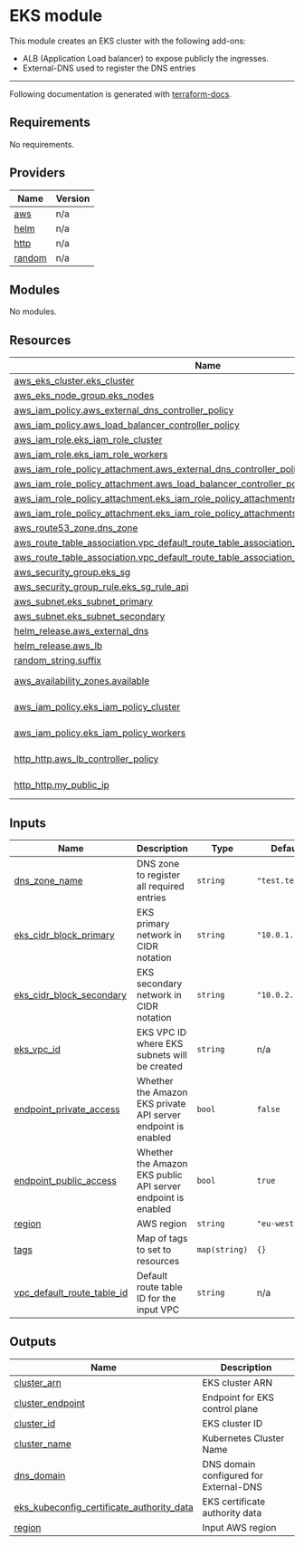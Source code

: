 # EKS module

This module creates an EKS cluster with the following add-ons:
* ALB (Application Load balancer) to expose publicly the ingresses.
* External-DNS used to register the DNS entries

<!-- BEGIN_TF_DOCS -->
---
Following documentation is generated with [terraform-docs](https://terraform-docs.io).


## Requirements

No requirements.
## Providers

| Name | Version |
|------|---------|
| <a name="provider_aws"></a> [aws](#provider\_aws) | n/a |
| <a name="provider_helm"></a> [helm](#provider\_helm) | n/a |
| <a name="provider_http"></a> [http](#provider\_http) | n/a |
| <a name="provider_random"></a> [random](#provider\_random) | n/a |
## Modules

No modules.
## Resources

| Name | Type |
|------|------|
| [aws_eks_cluster.eks_cluster](https://registry.terraform.io/providers/hashicorp/aws/latest/docs/resources/eks_cluster) | resource |
| [aws_eks_node_group.eks_nodes](https://registry.terraform.io/providers/hashicorp/aws/latest/docs/resources/eks_node_group) | resource |
| [aws_iam_policy.aws_external_dns_controller_policy](https://registry.terraform.io/providers/hashicorp/aws/latest/docs/resources/iam_policy) | resource |
| [aws_iam_policy.aws_load_balancer_controller_policy](https://registry.terraform.io/providers/hashicorp/aws/latest/docs/resources/iam_policy) | resource |
| [aws_iam_role.eks_iam_role_cluster](https://registry.terraform.io/providers/hashicorp/aws/latest/docs/resources/iam_role) | resource |
| [aws_iam_role.eks_iam_role_workers](https://registry.terraform.io/providers/hashicorp/aws/latest/docs/resources/iam_role) | resource |
| [aws_iam_role_policy_attachment.aws_external_dns_controller_policy_attachment_workers](https://registry.terraform.io/providers/hashicorp/aws/latest/docs/resources/iam_role_policy_attachment) | resource |
| [aws_iam_role_policy_attachment.aws_load_balancer_controller_policy_attachment_workers](https://registry.terraform.io/providers/hashicorp/aws/latest/docs/resources/iam_role_policy_attachment) | resource |
| [aws_iam_role_policy_attachment.eks_iam_role_policy_attachments_cluster](https://registry.terraform.io/providers/hashicorp/aws/latest/docs/resources/iam_role_policy_attachment) | resource |
| [aws_iam_role_policy_attachment.eks_iam_role_policy_attachments_workers](https://registry.terraform.io/providers/hashicorp/aws/latest/docs/resources/iam_role_policy_attachment) | resource |
| [aws_route53_zone.dns_zone](https://registry.terraform.io/providers/hashicorp/aws/latest/docs/resources/route53_zone) | resource |
| [aws_route_table_association.vpc_default_route_table_association_primary](https://registry.terraform.io/providers/hashicorp/aws/latest/docs/resources/route_table_association) | resource |
| [aws_route_table_association.vpc_default_route_table_association_secondary](https://registry.terraform.io/providers/hashicorp/aws/latest/docs/resources/route_table_association) | resource |
| [aws_security_group.eks_sg](https://registry.terraform.io/providers/hashicorp/aws/latest/docs/resources/security_group) | resource |
| [aws_security_group_rule.eks_sg_rule_api](https://registry.terraform.io/providers/hashicorp/aws/latest/docs/resources/security_group_rule) | resource |
| [aws_subnet.eks_subnet_primary](https://registry.terraform.io/providers/hashicorp/aws/latest/docs/resources/subnet) | resource |
| [aws_subnet.eks_subnet_secondary](https://registry.terraform.io/providers/hashicorp/aws/latest/docs/resources/subnet) | resource |
| [helm_release.aws_external_dns](https://registry.terraform.io/providers/hashicorp/helm/latest/docs/resources/release) | resource |
| [helm_release.aws_lb](https://registry.terraform.io/providers/hashicorp/helm/latest/docs/resources/release) | resource |
| [random_string.suffix](https://registry.terraform.io/providers/hashicorp/random/latest/docs/resources/string) | resource |
| [aws_availability_zones.available](https://registry.terraform.io/providers/hashicorp/aws/latest/docs/data-sources/availability_zones) | data source |
| [aws_iam_policy.eks_iam_policy_cluster](https://registry.terraform.io/providers/hashicorp/aws/latest/docs/data-sources/iam_policy) | data source |
| [aws_iam_policy.eks_iam_policy_workers](https://registry.terraform.io/providers/hashicorp/aws/latest/docs/data-sources/iam_policy) | data source |
| [http_http.aws_lb_controller_policy](https://registry.terraform.io/providers/hashicorp/http/latest/docs/data-sources/http) | data source |
| [http_http.my_public_ip](https://registry.terraform.io/providers/hashicorp/http/latest/docs/data-sources/http) | data source |
## Inputs

| Name | Description | Type | Default | Required |
|------|-------------|------|---------|:--------:|
| <a name="input_dns_zone_name"></a> [dns\_zone\_name](#input\_dns\_zone\_name) | DNS zone to register all required entries | `string` | `"test.test"` | no |
| <a name="input_eks_cidr_block_primary"></a> [eks\_cidr\_block\_primary](#input\_eks\_cidr\_block\_primary) | EKS primary network in CIDR notation | `string` | `"10.0.1.0/24"` | no |
| <a name="input_eks_cidr_block_secondary"></a> [eks\_cidr\_block\_secondary](#input\_eks\_cidr\_block\_secondary) | EKS secondary network in CIDR notation | `string` | `"10.0.2.0/24"` | no |
| <a name="input_eks_vpc_id"></a> [eks\_vpc\_id](#input\_eks\_vpc\_id) | EKS VPC ID where EKS subnets will be created | `string` | n/a | yes |
| <a name="input_endpoint_private_access"></a> [endpoint\_private\_access](#input\_endpoint\_private\_access) | Whether the Amazon EKS private API server endpoint is enabled | `bool` | `false` | no |
| <a name="input_endpoint_public_access"></a> [endpoint\_public\_access](#input\_endpoint\_public\_access) | Whether the Amazon EKS public API server endpoint is enabled | `bool` | `true` | no |
| <a name="input_region"></a> [region](#input\_region) | AWS region | `string` | `"eu-west-2"` | no |
| <a name="input_tags"></a> [tags](#input\_tags) | Map of tags to set to resources | `map(string)` | `{}` | no |
| <a name="input_vpc_default_route_table_id"></a> [vpc\_default\_route\_table\_id](#input\_vpc\_default\_route\_table\_id) | Default route table ID for the input VPC | `string` | n/a | yes |
## Outputs

| Name | Description |
|------|-------------|
| <a name="output_cluster_arn"></a> [cluster\_arn](#output\_cluster\_arn) | EKS cluster ARN |
| <a name="output_cluster_endpoint"></a> [cluster\_endpoint](#output\_cluster\_endpoint) | Endpoint for EKS control plane |
| <a name="output_cluster_id"></a> [cluster\_id](#output\_cluster\_id) | EKS cluster ID |
| <a name="output_cluster_name"></a> [cluster\_name](#output\_cluster\_name) | Kubernetes Cluster Name |
| <a name="output_dns_domain"></a> [dns\_domain](#output\_dns\_domain) | DNS domain configured for External-DNS |
| <a name="output_eks_kubeconfig_certificate_authority_data"></a> [eks\_kubeconfig\_certificate\_authority\_data](#output\_eks\_kubeconfig\_certificate\_authority\_data) | EKS certificate authority data |
| <a name="output_region"></a> [region](#output\_region) | Input AWS region |

<!-- END_TF_DOCS -->